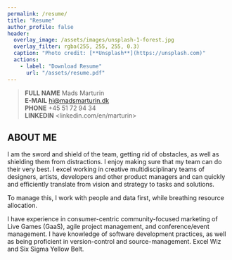 ```yaml
---
permalink: /resume/
title: "Resume"
author_profile: false
header:
  overlay_image: /assets/images/unsplash-1-forest.jpg
  overlay_filter: rgba(255, 255, 255, 0.3)
  caption: "Photo credit: [**Unsplash**](https://unsplash.com)"
  actions:
    - label: "Download Resume"
      url: "/assets/resume.pdf"
---
```


> **FULL NAME**
> Mads Marturin  
> **E-MAIL**
> <hi@madsmarturin.dk>  
> **PHONE**
> +45 51 72 94 34  
> **LINKEDIN**
> <linkedin.com/en/marturin>

## ABOUT ME
I am the sword and shield of the team, getting rid of obstacles, as well as shielding them from distractions. I enjoy making sure that my team can do their very best. I excel working in creative multidisciplinary teams of designers, artists, developers and other product managers and can quickly and efficiently translate from vision and strategy to tasks and solutions.

To manage this, I work with people and data first, while breathing resource allocation.

I have experience in consumer-centric community-focused marketing of Live Games (GaaS), agile project management, and conference/event management. I have knowledge of software development practices, as well as being proficient in version-control and source-management. Excel Wiz and Six Sigma Yellow Belt.